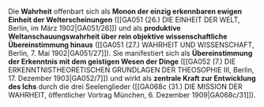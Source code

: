 
Die **Wahrheit** offenbart sich als **Monon der einzig erkennbaren ewigen Einheit der Welterscheinungen** ([[GA051 (26.) DIE EINHEIT DER WELT, Berlin, im März 1902|GA051/26]]) und als **produktive Weltanschauungswahrheit über rein objektive wissenschaftliche Übereinstimmung hinaus** ([[GA051 (27.) WAHRHEIT UND WISSENSCHAFT, Berlin, 7. Mai 1902|GA051/27]]). Sie manifestiert sich als **Übereinstimmung der Erkenntnis mit dem geistigen Wesen der Dinge** ([[GA052 (7.) DIE ERKENNTNISTHEORETISCHEN GRUNDLAGEN DER THEOSOPHIE III, Berlin, 17. Dezember 1903|GA052/7]]) und wirkt als **zentrale Kraft zur Entwicklung des Ichs** durch die drei Seelenglieder ([[GA068c (31.) DIE MISSION DER WAHRHEIT, öffentlicher Vortrag München, 6. Dezember 1909|GA068c/31]]).
